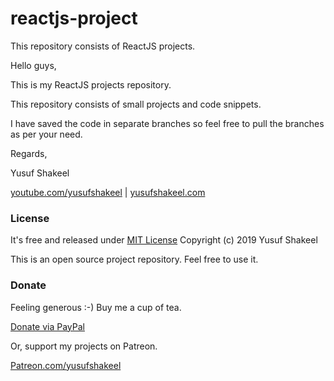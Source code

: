 # reactjs-project
This repository consists of ReactJS projects.

Hello guys,

This is my ReactJS projects repository.

This repository consists of small projects and code snippets.

I have saved the code in separate branches so feel free to pull the branches as per your need.

Regards,

Yusuf Shakeel

[youtube.com/yusufshakeel](https://www.youtube.com/yusufshakeel) | [yusufshakeel.com](https://yusufshakeel.com)


### License
It's free and released under [MIT License](https://github.com/yusufshakeel/reactjs-project/blob/master/LICENSE) Copyright (c) 2019 Yusuf Shakeel

This is an open source project repository. Feel free to use it.


### Donate
Feeling generous :-) Buy me a cup of tea.

[Donate via PayPal](https://www.paypal.me/yusufshakeel)

Or, support my projects on Patreon.

[Patreon.com/yusufshakeel](https://www.patreon.com/yusufshakeel)
